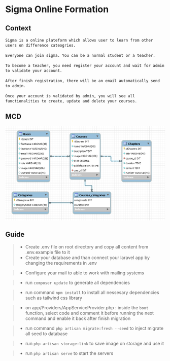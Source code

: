 # Sigma Online Formation

## Context

    Sigma is a online plateform which allows user to learn from other users on difference cateogries.

    Everyone can join sigma. You can be a normal student or a teacher.

    To become a teacher, you need register your account and wait for admin to validate your account.

    After finish registration, there will be an email automatically send to admin.

    Once your account is validated by admin, you will see all functionalities to create, update and delete your courses.

## MCD

![alt text](https://github.com/DavithCH/sigma-online-formation/blob/main/public/MCD.PNG?raw=true)

## Guide

> -   Create .env file on root directory and copy all content from .env.example file to it
> -   Create your database and than connect your laravel app by changing the requirements in .env

> -   Configure your mail to able to work with mailing systems

> -   run `composer update` to generate all dependencies

> -   run command `npm install` to install all nessesary dependencies such as tailwind css library

> -   on app/Providers/AppServiceProvider.php : inside the `boot` function, select code and comment it before running the next command and enable it back after finish migration

> -   run command `php artisan migrate:fresh --seed` to inject migrate all seed to database

> -   run `php artisan storage:link` to save image on storage and use it

> -   run `php artisan serve` to start the servers
